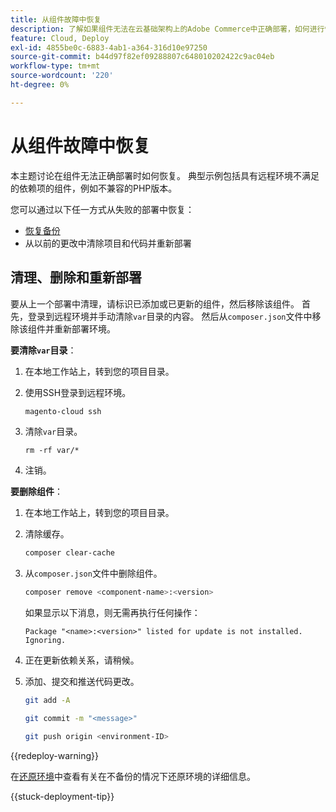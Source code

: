 ```yaml
---
title: 从组件故障中恢复
description: 了解如果组件无法在云基础架构上的Adobe Commerce中正确部署，如何进行恢复。
feature: Cloud, Deploy
exl-id: 4855be0c-6883-4ab1-a364-316d10e97250
source-git-commit: b44d97f82ef09288807c648010202422c9ac04eb
workflow-type: tm+mt
source-wordcount: '220'
ht-degree: 0%

---
```


# 从组件故障中恢复

本主题讨论在组件无法正确部署时如何恢复。 典型示例包括具有远程环境不满足的依赖项的组件，例如不兼容的PHP版本。

您可以通过以下任一方式从失败的部署中恢复：

- [恢复备份](../storage/snapshots.md#restore-a-snapshot)
- 从以前的更改中清除项目和代码并重新部署

## 清理、删除和重新部署

要从上一个部署中清理，请标识已添加或已更新的组件，然后移除该组件。 首先，登录到远程环境并手动清除`var`目录的内容。 然后从`composer.json`文件中移除该组件并重新部署环境。

**要清除`var`目录**：

1. 在本地工作站上，转到您的项目目录。

1. 使用SSH登录到远程环境。

   ```bash
   magento-cloud ssh
   ```

1. 清除`var`目录。

   ```shell
   rm -rf var/*
   ```

1. 注销。

**要删除组件**：

1. 在本地工作站上，转到您的项目目录。

1. 清除缓存。

   ```bash
   composer clear-cache
   ```

1. 从`composer.json`文件中删除组件。

   ```bash
   composer remove <component-name>:<version>
   ```

   如果显示以下消息，则无需再执行任何操作：

   ```terminal
   Package "<name>:<version>" listed for update is not installed. Ignoring.
   ```

1. 正在更新依赖关系，请稍候。

1. 添加、提交和推送代码更改。

   ```bash
   git add -A
   ```

   ```bash
   git commit -m "<message>"
   ```

   ```bash
   git push origin <environment-ID>
   ```

{{redeploy-warning}}

在[还原环境](../development/restore-environment.md)中查看有关在不备份的情况下还原环境的详细信息。

{{stuck-deployment-tip}}
